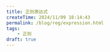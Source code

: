 ```yaml
---
title: 正则表达式
createTime: 2024/11/09 18:14:43
permalink: /blog/reg/expression.html
tags:
    - 正则
draft: true
---
```

